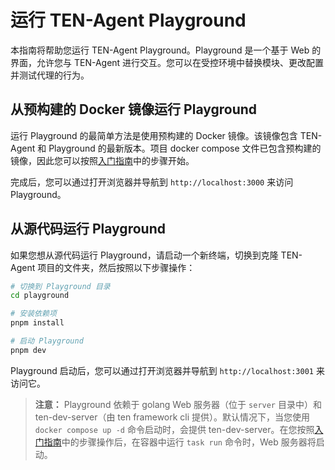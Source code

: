 # 运行 TEN-Agent Playground

本指南将帮助您运行 TEN-Agent Playground。Playground 是一个基于 Web 的界面，允许您与 TEN-Agent 进行交互。您可以在受控环境中替换模块、更改配置并测试代理的行为。

## 从预构建的 Docker 镜像运行 Playground

运行 Playground 的最简单方法是使用预构建的 Docker 镜像。该镜像包含 TEN-Agent 和 Playground 的最新版本。项目 docker compose 文件已包含预构建的镜像，因此您可以按照[入门指南](https://doc.theten.ai/ten-agent/getting_started)中的步骤开始。

完成后，您可以通过打开浏览器并导航到 `http://localhost:3000` 来访问 Playground。

## 从源代码运行 Playground

如果您想从源代码运行 Playground，请启动一个新终端，切换到克隆 TEN-Agent 项目的文件夹，然后按照以下步骤操作：

```bash
# 切换到 Playground 目录
cd playground

# 安装依赖项
pnpm install

# 启动 Playground
pnpm dev
```

Playground 启动后，您可以通过打开浏览器并导航到 `http://localhost:3001` 来访问它。

> **注意：** Playground 依赖于 golang Web 服务器（位于 `server` 目录中）和 ten-dev-server（由 ten framework cli 提供）。默认情况下，当您使用 `docker compose up -d` 命令启动时，会提供 ten-dev-server。在您按照[入门指南](https://doc.theten.ai/ten-agent/getting_started)中的步骤操作后，在容器中运行 `task run` 命令时，Web 服务器将启动。
